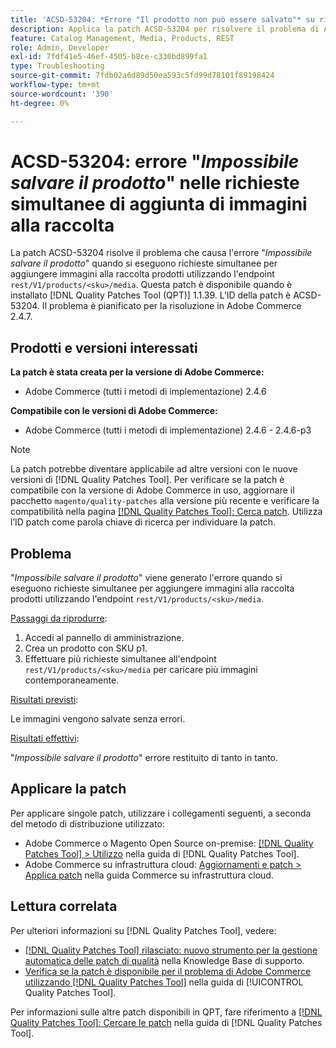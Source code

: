 ```yaml
---
title: 'ACSD-53204: *Errore "Il prodotto non può essere salvato"* su richieste simultanee di aggiunta di immagini alla galleria'
description: Applica la patch ACSD-53204 per risolvere il problema di Adobe Commerce, se viene generato l’errore *The product can not be save* (Impossibile salvare il prodotto) quando si eseguono richieste simultanee per aggiungere immagini alla galleria di prodotti utilizzando l’endpoint rest/V1/products/&lt;sku&gt;/media.
feature: Catalog Management, Media, Products, REST
role: Admin, Developer
exl-id: 7fdf41e5-46ef-4505-b8ce-c330bd899fa1
type: Troubleshooting
source-git-commit: 7fdb02a6d89d50ea593c5fd99d78101f89198424
workflow-type: tm+mt
source-wordcount: '390'
ht-degree: 0%

---
```


# ACSD-53204: errore &quot;*Impossibile salvare il prodotto*&quot; nelle richieste simultanee di aggiunta di immagini alla raccolta

La patch ACSD-53204 risolve il problema che causa l&#39;errore &quot;*Impossibile salvare il prodotto*&quot; quando si eseguono richieste simultanee per aggiungere immagini alla raccolta prodotti utilizzando l&#39;endpoint `rest/V1/products/<sku>/media`. Questa patch è disponibile quando è installato [!DNL Quality Patches Tool (QPT)] 1.1.39. L’ID della patch è ACSD-53204. Il problema è pianificato per la risoluzione in Adobe Commerce 2.4.7.

## Prodotti e versioni interessati

**La patch è stata creata per la versione di Adobe Commerce:**

* Adobe Commerce (tutti i metodi di implementazione) 2.4.6

**Compatibile con le versioni di Adobe Commerce:**

* Adobe Commerce (tutti i metodi di implementazione) 2.4.6 - 2.4.6-p3

>[!NOTE]
>
>La patch potrebbe diventare applicabile ad altre versioni con le nuove versioni di [!DNL Quality Patches Tool]. Per verificare se la patch è compatibile con la versione di Adobe Commerce in uso, aggiornare il pacchetto `magento/quality-patches` alla versione più recente e verificare la compatibilità nella pagina [[!DNL Quality Patches Tool]: Cerca patch](https://experienceleague.adobe.com/tools/commerce-quality-patches/index.html). Utilizza l’ID patch come parola chiave di ricerca per individuare la patch.

## Problema

&quot;*Impossibile salvare il prodotto*&quot; viene generato l&#39;errore quando si eseguono richieste simultanee per aggiungere immagini alla raccolta prodotti utilizzando l&#39;endpoint `rest/V1/products/<sku>/media`.

<u>Passaggi da riprodurre</u>:

1. Accedi al pannello di amministrazione.
1. Crea un prodotto con SKU p1.
1. Effettuare più richieste simultanee all&#39;endpoint `rest/V1/products/<sku>/media` per caricare più immagini contemporaneamente.

<u>Risultati previsti</u>:

Le immagini vengono salvate senza errori.

<u>Risultati effettivi</u>:

&quot;*Impossibile salvare il prodotto*&quot; errore restituito di tanto in tanto.

## Applicare la patch

Per applicare singole patch, utilizzare i collegamenti seguenti, a seconda del metodo di distribuzione utilizzato:

* Adobe Commerce o Magento Open Source on-premise: [[!DNL Quality Patches Tool] > Utilizzo](/help/tools/quality-patches-tool/usage.md) nella guida di [!DNL Quality Patches Tool].
* Adobe Commerce su infrastruttura cloud: [Aggiornamenti e patch > Applica patch](https://experienceleague.adobe.com/docs/commerce-cloud-service/user-guide/develop/upgrade/apply-patches.html) nella guida Commerce su infrastruttura cloud.

## Lettura correlata

Per ulteriori informazioni su [!DNL Quality Patches Tool], vedere:

* [[!DNL Quality Patches Tool] rilasciato: nuovo strumento per la gestione automatica delle patch di qualità](https://experienceleague.adobe.com/en/docs/commerce-operations/tools/quality-patches-tool/quality-patches-tool-to-self-serve-quality-patches) nella Knowledge Base di supporto.
* [Verifica se la patch è disponibile per il problema di Adobe Commerce utilizzando  [!DNL Quality Patches Tool]](/help/tools/quality-patches-tool/patches-available-in-qpt/check-patch-for-magento-issue-with-magento-quality-patches.md) nella guida di [!UICONTROL Quality Patches Tool].


Per informazioni sulle altre patch disponibili in QPT, fare riferimento a [[!DNL Quality Patches Tool]: Cercare le patch](https://experienceleague.adobe.com/tools/commerce-quality-patches/index.html) nella guida di [!DNL Quality Patches Tool].

